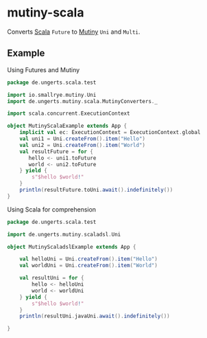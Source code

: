 # mutiny-scala

Converts [Scala](https://www.scala-lang.org/) ```Future``` to [Mutiny](https://smallrye.io/smallrye-mutiny/) ```Uni``` and ```Multi```.

## Example

Using Futures and Mutiny

```scala
package de.ungerts.scala.test

import io.smallrye.mutiny.Uni
import de.ungerts.mutiny.scala.MutinyConverters._

import scala.concurrent.ExecutionContext

object MutinyScalaExample extends App {
    implicit val ec: ExecutionContext = ExecutionContext.global
    val uni1 = Uni.createFrom().item("Hello")
    val uni2 = Uni.createFrom().item("World")
    val resultFuture = for {
       hello <- uni1.toFuture
       world <- uni2.toFuture
    } yield {
        s"$hello $world!"
    }
    println(resultFuture.toUni.await().indefinitely())
}

```

Using Scala for comprehension

```scala
package de.ungerts.scala.test

import de.ungerts.mutiny.scaladsl.Uni

object MutinyScaladslExample extends App {

    val helloUni = Uni.createFrom().item("Hello")
    val worldUni = Uni.createFrom().item("World")

    val resultUni = for {
        hello <- helloUni
        world <- worldUni
    } yield {
        s"$hello $world!"
    }
    println(resultUni.javaUni.await().indefinitely())

}
```